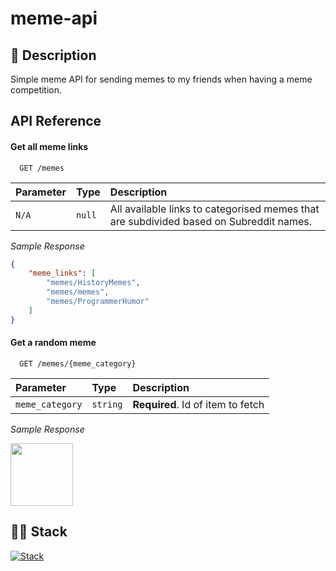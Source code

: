 # meme-api

## 📃 Description
Simple meme API for sending memes to my friends when having a meme competition.


## API Reference

#### Get all meme links 

```
  GET /memes
```

| Parameter | Type     | Description                |
| :-------- | :------- | :------------------------- |
| `N/A` | `null` | All available links to categorised memes that are subdivided based on Subreddit names. |

*Sample Response*
```json
{
    "meme_links": [
        "memes/HistoryMemes",
        "memes/memes",
        "memes/ProgrammerHumor"
    ]
}
```

#### Get a random meme

```
  GET /memes/{meme_category}
```

| Parameter | Type     | Description                       |
| :-------- | :------- | :-------------------------------- |
| `meme_category`      | `string` | **Required**. Id of item to fetch |

*Sample Response*

<img width="100px" src="https://i.redd.it/9gxl4twutke51.jpg" />

## 👩‍💻 Stack
[![Stack](https://skillicons.dev/icons?i=python,fastapi&theme=dark)](https://skillicons.dev)
